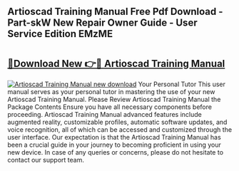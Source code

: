 ## Artioscad Training Manual Free Pdf Download - Part-skW New Repair Owner Guide - User Service Edition EMzME

# <h2><a href="http://bc80635.oget.top/?id=Artioscad+Training+Manual">🔗Download New 👉🔴 Artioscad Training Manual</a></h2>

[![Artioscad Training Manual new download](https://i.imgur.com/5g1atiW.png)](http://bc80635.oget.top/?id=Artioscad+Training+Manual)
Your Personal Tutor This user manual serves as your personal tutor in mastering the use of your new Artioscad Training Manual. Please Review Artioscad Training Manual the Package Contents Ensure you have all necessary components before proceeding. Artioscad Training Manual advanced features include augmented reality, customizable profiles, automatic software updates, and voice recognition, all of which can be accessed and customized through the user interface. Our expectation is that the Artioscad Training Manual has been a crucial guide in your journey to becoming proficient in using your new device. In case of any queries or concerns, please do not hesitate to contact our support team.
